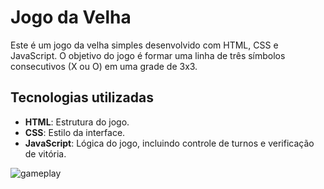 # Jogo da Velha

Este é um jogo da velha simples desenvolvido com HTML, CSS e JavaScript. O objetivo do jogo é formar uma linha de três símbolos consecutivos (X ou O) em uma grade de 3x3.

## Tecnologias utilizadas

- **HTML**: Estrutura do jogo.
- **CSS**: Estilo da interface.
- **JavaScript**: Lógica do jogo, incluindo controle de turnos e verificação de vitória.

![gameplay](https://github.com/user-attachments/assets/31d0fd19-1069-421f-9c1a-ebbd0e6024e5)
